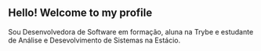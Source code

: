 ## Hello! Welcome to my profile

Sou Desenvolvedora de Software em formação, aluna na Trybe e estudante de Análise e Desevolvimento de Sistemas na Estácio.

